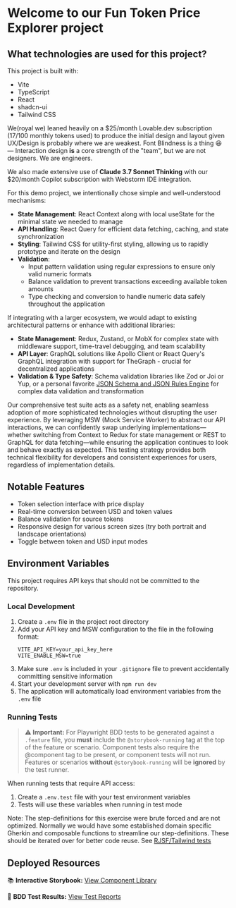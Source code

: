 # Welcome to our Fun Token Price Explorer project

## What technologies are used for this project?

This project is built with:

- Vite
- TypeScript
- React
- shadcn-ui
- Tailwind CSS

We(royal we) leaned heavily on a $25/month Lovable.dev subscription (17/100 monthly tokens used) to produce the initial design and layout given UX/Design is probably where we are weakest.
Font Blindness is a thing 😆 — Interaction design **is** a core strength of the "team", but we are not designers. We are engineers.

We also made extensive use of **Claude 3.7 Sonnet Thinking** with our $20/month Copilot subscription with Webstorm IDE integration.

For this demo project, we intentionally chose simple and well-understood mechanisms:

- **State Management**: React Context along with local useState for the minimal state we needed to manage
- **API Handling**: React Query for efficient data fetching, caching, and state synchronization
- **Styling**: Tailwind CSS for utility-first styling, allowing us to rapidly prototype and iterate on the design
- **Validation**:
    - Input pattern validation using regular expressions to ensure only valid numeric formats
    - Balance validation to prevent transactions exceeding available token amounts
    - Type checking and conversion to handle numeric data safely throughout the application

If integrating with a larger ecosystem, we would adapt to existing architectural patterns or enhance with additional libraries:

- **State Management**: Redux, Zustand, or MobX for complex state with middleware support, time-travel debugging, and team scalability
- **API Layer**: GraphQL solutions like Apollo Client or React Query's GraphQL integration with support for TheGraph - crucial for decentralized applications
- **Validation & Type Safety**: Schema validation libraries like Zod or Joi or Yup, or a personal favorite [JSON Schema and JSON Rules Engine](https://github.com/cmelion/rjsf-tailwind) for complex data validation and transformation

Our comprehensive test suite acts as a safety net, enabling seamless adoption of more sophisticated technologies without disrupting the user experience.
By leveraging MSW (Mock Service Worker) to abstract our API interactions, we can confidently swap underlying implementations—whether switching from Context to Redux for state management or REST to GraphQL for data fetching—while ensuring the application continues to look and behave exactly as expected.
This testing strategy provides both technical flexibility for developers and consistent experiences for users, regardless of implementation details.

## Notable Features

- Token selection interface with price display
- Real-time conversion between USD and token values
- Balance validation for source tokens
- Responsive design for various screen sizes (try both portrait and landscape orientations)
- Toggle between token and USD input modes

## Environment Variables

This project requires API keys that should not be committed to the repository.

### Local Development

1. Create a `.env` file in the project root directory
2.  Add your API key and MSW configuration to the file in the following format:
    ```env
    VITE_API_KEY=your_api_key_here
    VITE_ENABLE_MSW=true
    ```
3. Make sure `.env` is included in your `.gitignore` file to prevent accidentally committing sensitive information
4. Start your development server with `npm run dev`
5. The application will automatically load environment variables from the `.env` file

### Running Tests

> **⚠️ Important:**
> For Playwright BDD tests to be generated against a `.feature` file, you **must** include the `@storybook-running` tag at the top of the feature or scenario.
> Component tests also require the @component tag to be present, or component tests will not run.
> Features or scenarios **without** `@storybook-running` will be **ignored** by the test runner.

When running tests that require API access:

1. Create a `.env.test` file with your test environment variables
2. Tests will use these variables when running in test mode

Note: The step-definitions for this exercise were brute forced and are not optimized.
Normally we would have some established domain specific Gherkin and composable functions to streamline our step-definitions.
These should be iterated over for better code reuse.  See [RJSF/Tailwind tests](https://github.com/cmelion/rjsf-tailwind/tree/main/tests)

## Deployed Resources

📚 **Interactive Storybook:** [View Component Library](https://cmelion.github.io/token-trio-calculator/storybook/)

🧪 **BDD Test Results:** [View Test Reports](https://cmelion.github.io/token-trio-calculator/bdd-reports/)